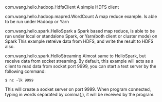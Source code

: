 com.wang.hello.hadoop.HdfsClient
  A simple HDFS client

com.wang.hello.hadoop.mapred.WordCount
  A map reduce example. Is able to be run under Hadoop or Yarn

com.wang.hello.spark.HelloSpark
  a Spark based map reduce, is able to be run under local or standalone Spark, or Yarn(both client or cluster mode) on Spark
  This example retreive data from HDFS, and write the result to HDFS also.

com.wang.hello.spark.HelloStreaming
  Almost same to HelloSpark, but receive data from socket streaming.
  By default, this example will acts as a client to read data from socket port 9999, you can start a test server by the following command:

    $ nc -lk 9999

  This will create a socket server on port 9999. When program connected, typing in words separated by comma(,), it will be received by
  the program.